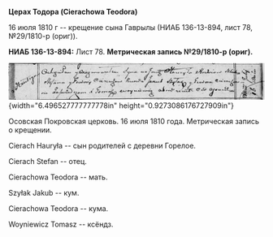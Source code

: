 **Церах Тодора (Cierachowa Teodora)**

16 июля 1810 г -- крещение сына Гаврылы (НИАБ 136-13-894, лист 78,
№29/1810-р (ориг)).

**НИАБ 136-13-894:** Лист 78. **Метрическая запись №29/1810-р (ориг).**

![](./media/81d0f6f9f99bdafa64afe3370e0aa2c1f2f6fec4.png){width="6.496527777777778in"
height="0.9273086176727909in"}

Осовская Покровская церковь. 16 июля 1810 года. Метрическая запись о
крещении.

Cierach Hauryła -- сын родителей с деревни Горелое.

Cierach Stefan -- отец.

Cierachowa Teodora -- мать.

Szyłak Jakub -- кум.

Cierachowa Teodora -- кума.

Woyniewicz Tomasz -- ксёндз.
